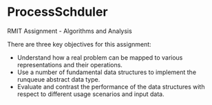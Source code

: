 # ProcessSchduler
RMIT Assignment - Algorithms and Analysis

There are three key objectives for this assignment:
- Understand how a real problem can be mapped to various representations and their
operations.
- Use a number of fundamental data structures to implement the runqueue abstract
data type.
- Evaluate and contrast the performance of the data structures with respect to different
usage scenarios and input data.
